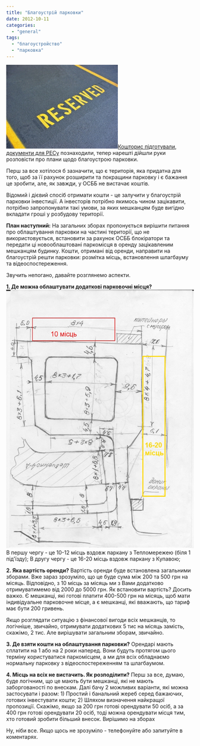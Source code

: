 ```yaml
---
title: "Благоустрій парковки"
date: 2012-10-11
categories: 
  - "general"
tags: 
  - "благоустройство"
  - "парковка"
---
```


![](/wp-content/uploads/2012/10/reserved-parking-01.jpg)[Кошторис підготували](http://shevchenko4a.brovary.org/proekt-koshtorisu-na-2013-rik/ "Проект кошторису на 2013 рік"), [документи для РЕСу](http://shevchenko4a.brovary.org/opalyuvalniy-sezon-rozpochnetsya-vchasno/ "Опалювальний сезон розпочнеться вчасно") познаходили, тепер нарешті дійшли руки розповісти про плани щодо благоустрою парковки.

Перш за все хотілося б зазначити, що є територія, яка придатна для того, щоб за її рахунок розширити та покращини парковку і є бажання це зробити, але, як завжди, у ОСББ не вистачає коштів.

Відомий і дієвий спосіб отримати кошти - це залучити у благоустрій парковки інвестиції. А інвесторів потрібно якимось чином зацікавити, потрібно запропонувати такі умови, за яких мешканцям буде вигідно вкладати гроші у розбудову території.

**План наступний:** На загальних зборах пропонується вирішити питання про облаштування парковки на частині території, що не використовується, встановити за рахунок ОСББ блокіратори та передати ці новооблаштовані паркомісця в оренду зацікавленим мешканцям будинку. Кошти, отримані від оренди, направити на благоустрій решти парковки: розмітка місць, встановлення шлагбауму та відеоспостереження. <!--more-->

Звучить непогано, давайте розглянемо аспекти.

**1\. Де можна облаштувати додаткові парковочні місця?** [![](/wp-content/uploads/2012/10/Plan.jpg)](/wp-content/uploads/2012/10/Plan.jpg) В першу чергу - це 10-12 місць вздовж паркану з Тепломережею (біля 1 під'їзду); В другу чергу - це 16-20 місць вздовж паркану з Купавою;

**2\. Яка вартість оренди?** Вартість оренди буде встановлена загальними зборами. Вже зараз зрозуміло, що це буде сума між 200 та 500 грн на місяць. Відповідно, з 10 місць за місяць ми з Вами додатково отримуватимемо від 2000 до 5000 грн. Як встановити вартість? Досить важко. Є мешканці, які готові платити 400-500 грн на місяць, щоб мати індивідуальне парковочне місце, а є мешканці, які вважають, що тариф має бути 200 гривень.

Якщо розглядати ситуацію з фінансової вигоди всіх мешканців, то логічніше, звичайно, отримувати додаткових 5 тис на місяць замість, скажімо, 2 тис. Але вирішувати загальним зборам, звичайно.

**3\. Де взяти кошти на облаштування парковки?** Орендарі мають сплатити на 1 або на 2 роки наперед. Вони будуть протягом цього терміну користуватися паркомісцем, а ми для всіх обладнаємо нормальну парковку з відеоспостереженням та шлагбаумом.

**4\. Місць на всіх не вистачить. Як розподілити?** Перш за все, думаю, буде логічним, що це мають бути мешканці, які не мають заборгованості по внескам. Далі бачу 2 можливих варіанти, які можна застосувати і разом: 1) Простий і банальний жереб серед бажаючих, готових інвестувати кошти; 2) Шляхом визначення найкращої пропозиції. Скажімо, якщо за 200 грн готові орендувати 50 осіб, а за 400 грн готові орендувати 20 осіб, тоді можна орендувати місця тим, хто готовий зробити більший внесок. Вирішимо на зборах

Ну, ніби все. Якщо щось не зрозуміло - телефонуйте або запитуйте в коментарях.
